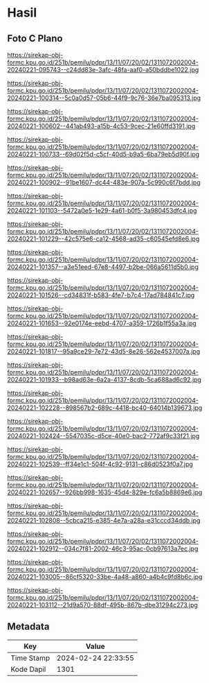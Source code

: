 # Hasil

## Foto C Plano

https://sirekap-obj-formc.kpu.go.id/251b/pemilu/pdpr/13/11/07/20/02/1311072002004-20240221-095743--c24dd83e-3afc-48fa-aaf0-a50bddbe1022.jpg

https://sirekap-obj-formc.kpu.go.id/251b/pemilu/pdpr/13/11/07/20/02/1311072002004-20240221-100314--5c0a0d57-05b6-44f9-9c76-36e7ba095313.jpg

https://sirekap-obj-formc.kpu.go.id/251b/pemilu/pdpr/13/11/07/20/02/1311072002004-20240221-100602--441ab493-a15b-4c53-9cec-21e60ffd3191.jpg

https://sirekap-obj-formc.kpu.go.id/251b/pemilu/pdpr/13/11/07/20/02/1311072002004-20240221-100733--69d02f5d-c5cf-40d5-b9a5-6ba79eb5d90f.jpg

https://sirekap-obj-formc.kpu.go.id/251b/pemilu/pdpr/13/11/07/20/02/1311072002004-20240221-100902--91be1607-dc44-483e-907a-5c990c6f7bdd.jpg

https://sirekap-obj-formc.kpu.go.id/251b/pemilu/pdpr/13/11/07/20/02/1311072002004-20240221-101103--5472a0e5-1e29-4a61-b0f5-3a980453dfc4.jpg

https://sirekap-obj-formc.kpu.go.id/251b/pemilu/pdpr/13/11/07/20/02/1311072002004-20240221-101229--42c575e6-ca12-4568-ad35-c60545efd8e6.jpg

https://sirekap-obj-formc.kpu.go.id/251b/pemilu/pdpr/13/11/07/20/02/1311072002004-20240221-101357--a3e51eed-67e8-4497-b2be-066a5611d5b0.jpg

https://sirekap-obj-formc.kpu.go.id/251b/pemilu/pdpr/13/11/07/20/02/1311072002004-20240221-101526--cd34831f-b583-4fe7-b7c4-17ad784841c7.jpg

https://sirekap-obj-formc.kpu.go.id/251b/pemilu/pdpr/13/11/07/20/02/1311072002004-20240221-101653--92e0174e-eebd-4707-a359-1726b1f55a3a.jpg

https://sirekap-obj-formc.kpu.go.id/251b/pemilu/pdpr/13/11/07/20/02/1311072002004-20240221-101817--95a9ce29-7e72-43d5-8e26-562e4537007a.jpg

https://sirekap-obj-formc.kpu.go.id/251b/pemilu/pdpr/13/11/07/20/02/1311072002004-20240221-101933--b98ad63e-6a2a-4137-8cdb-5ca688ad6c92.jpg

https://sirekap-obj-formc.kpu.go.id/251b/pemilu/pdpr/13/11/07/20/02/1311072002004-20240221-102228--898567b2-689c-4418-bc40-64014b139673.jpg

https://sirekap-obj-formc.kpu.go.id/251b/pemilu/pdpr/13/11/07/20/02/1311072002004-20240221-102424--5547035c-d5ce-40e0-bac2-772af9c33f21.jpg

https://sirekap-obj-formc.kpu.go.id/251b/pemilu/pdpr/13/11/07/20/02/1311072002004-20240221-102539--ff34e1c1-504f-4c92-9131-c86d0523f0a7.jpg

https://sirekap-obj-formc.kpu.go.id/251b/pemilu/pdpr/13/11/07/20/02/1311072002004-20240221-102657--926bb998-1635-45d4-829e-fc6a5b8869e6.jpg

https://sirekap-obj-formc.kpu.go.id/251b/pemilu/pdpr/13/11/07/20/02/1311072002004-20240221-102808--5cbca215-e385-4e7a-a28a-e31cccd34ddb.jpg

https://sirekap-obj-formc.kpu.go.id/251b/pemilu/pdpr/13/11/07/20/02/1311072002004-20240221-102912--034c7f81-2002-46c3-95ac-0cb97613a7ec.jpg

https://sirekap-obj-formc.kpu.go.id/251b/pemilu/pdpr/13/11/07/20/02/1311072002004-20240221-103005--86cf5320-33be-4a48-a860-a4b4c9fd8b6c.jpg

https://sirekap-obj-formc.kpu.go.id/251b/pemilu/pdpr/13/11/07/20/02/1311072002004-20240221-103112--21d9a570-88df-495b-867b-dbe31294c273.jpg


## Metadata

| Key        | Value               |
| ---------- | ------------------- |
| Time Stamp | 2024-02-24 22:33:55 |
| Kode Dapil | 1301                |



